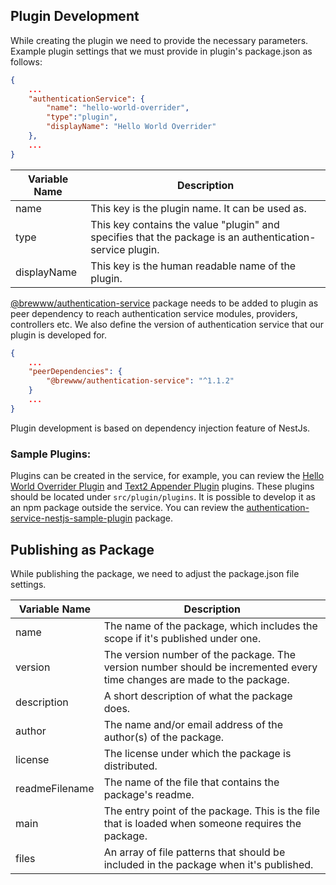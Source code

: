 ## Plugin Development

While creating the plugin we need to provide the necessary parameters. Example plugin settings that we must provide in plugin's package.json as follows:

```json
{
	...
	"authenticationService": {
		"name": "hello-world-overrider",
		"type":"plugin",
		"displayName": "Hello World Overrider"
	},
	...
}
```

| Variable Name | Description                                                                                              |
| ------------- | -------------------------------------------------------------------------------------------------------- |
| name          | This key is the plugin name. It can be used as.                                                          |
| type          | This key contains the value "plugin" and specifies that the package is an authentication-service plugin. |
| displayName   | This key is the human readable name of the plugin.                                                       |

[@brewww/authentication-service](https://www.npmjs.com/package/@brewww/authentication-service) package needs to be added to plugin as peer dependency to reach authentication service modules, providers, controllers etc. We also define the version of authentication service that our plugin is developed for.

```json
{
	...
	"peerDependencies": {
		"@brewww/authentication-service": "^1.1.2"
	}
	...
}
```

Plugin development is based on dependency injection feature of NestJs.

### Sample Plugins:

Plugins can be created in the service, for example, you can review the [Hello World Overrider Plugin](https://github.com/BrewInteractive/authentication-service-nestjs/tree/main/src/plugin/plugins/hello-world-overrider) and [Text2 Appender Plugin](https://github.com/BrewInteractive/authentication-service-nestjs/tree/main/src/plugin/plugins/text2-appender) plugins. These plugins should be located under `src/plugin/plugins`. It is possible to develop it as an npm package outside the service. You can review the [authentication-service-nestjs-sample-plugin](https://github.com/BrewInteractive/authentication-service-nestjs-sample-plugin) package.

## Publishing as Package

While publishing the package, we need to adjust the package.json file settings.

| Variable Name  | Description                                                                                                             |
| -------------- | ----------------------------------------------------------------------------------------------------------------------- |
| name           | The name of the package, which includes the scope if it's published under one.                                          |
| version        | The version number of the package. The version number should be incremented every time changes are made to the package. |
| description    | A short description of what the package does.                                                                           |
| author         | The name and/or email address of the author(s) of the package.                                                          |
| license        | The license under which the package is distributed.                                                                     |
| readmeFilename | The name of the file that contains the package's readme.                                                                |
| main           | The entry point of the package. This is the file that is loaded when someone requires the package.                      |
| files          | An array of file patterns that should be included in the package when it's published.                                   |
